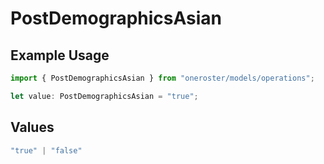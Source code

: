# PostDemographicsAsian

## Example Usage

```typescript
import { PostDemographicsAsian } from "oneroster/models/operations";

let value: PostDemographicsAsian = "true";
```

## Values

```typescript
"true" | "false"
```